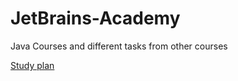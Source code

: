
# <strong>JetBrains-Academy</strong>

Java Courses and different tasks from other courses

<a href="https://hyperskill.org/">Study plan</a>
